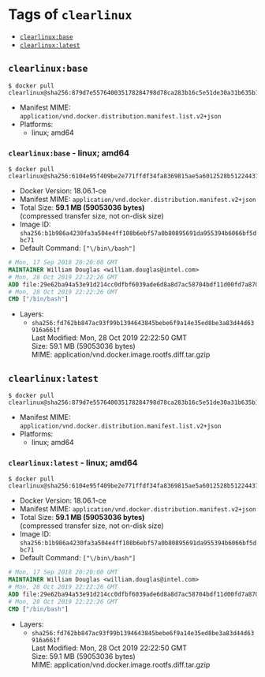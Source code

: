 <!-- THIS FILE IS GENERATED VIA './update-remote.sh' -->

# Tags of `clearlinux`

-	[`clearlinux:base`](#clearlinuxbase)
-	[`clearlinux:latest`](#clearlinuxlatest)

## `clearlinux:base`

```console
$ docker pull clearlinux@sha256:879d7e557640035178284798d78ca283b16c5e51de30a31b635b13626087f80f
```

-	Manifest MIME: `application/vnd.docker.distribution.manifest.list.v2+json`
-	Platforms:
	-	linux; amd64

### `clearlinux:base` - linux; amd64

```console
$ docker pull clearlinux@sha256:6104e95f409be2e771ffdf34fa8369815ae5a6012528b51224437dece53384e8
```

-	Docker Version: 18.06.1-ce
-	Manifest MIME: `application/vnd.docker.distribution.manifest.v2+json`
-	Total Size: **59.1 MB (59053036 bytes)**  
	(compressed transfer size, not on-disk size)
-	Image ID: `sha256:b1b986a4230fa3a504e4ff108b6ebf57a0b80895691da955394b6066bf5dbc71`
-	Default Command: `["\/bin\/bash"]`

```dockerfile
# Mon, 17 Sep 2018 20:20:00 GMT
MAINTAINER William Douglas <william.douglas@intel.com>
# Mon, 28 Oct 2019 22:22:26 GMT
ADD file:29e62ba94a53e91d214cc0dfbf6039ade6d8a8d7ac58704bdf11d00fd7a8700c in / 
# Mon, 28 Oct 2019 22:22:26 GMT
CMD ["/bin/bash"]
```

-	Layers:
	-	`sha256:fd762bb847ac93f99b1394643845bebe6f9a14e35ed8be3a83d44d63916a661f`  
		Last Modified: Mon, 28 Oct 2019 22:22:50 GMT  
		Size: 59.1 MB (59053036 bytes)  
		MIME: application/vnd.docker.image.rootfs.diff.tar.gzip

## `clearlinux:latest`

```console
$ docker pull clearlinux@sha256:879d7e557640035178284798d78ca283b16c5e51de30a31b635b13626087f80f
```

-	Manifest MIME: `application/vnd.docker.distribution.manifest.list.v2+json`
-	Platforms:
	-	linux; amd64

### `clearlinux:latest` - linux; amd64

```console
$ docker pull clearlinux@sha256:6104e95f409be2e771ffdf34fa8369815ae5a6012528b51224437dece53384e8
```

-	Docker Version: 18.06.1-ce
-	Manifest MIME: `application/vnd.docker.distribution.manifest.v2+json`
-	Total Size: **59.1 MB (59053036 bytes)**  
	(compressed transfer size, not on-disk size)
-	Image ID: `sha256:b1b986a4230fa3a504e4ff108b6ebf57a0b80895691da955394b6066bf5dbc71`
-	Default Command: `["\/bin\/bash"]`

```dockerfile
# Mon, 17 Sep 2018 20:20:00 GMT
MAINTAINER William Douglas <william.douglas@intel.com>
# Mon, 28 Oct 2019 22:22:26 GMT
ADD file:29e62ba94a53e91d214cc0dfbf6039ade6d8a8d7ac58704bdf11d00fd7a8700c in / 
# Mon, 28 Oct 2019 22:22:26 GMT
CMD ["/bin/bash"]
```

-	Layers:
	-	`sha256:fd762bb847ac93f99b1394643845bebe6f9a14e35ed8be3a83d44d63916a661f`  
		Last Modified: Mon, 28 Oct 2019 22:22:50 GMT  
		Size: 59.1 MB (59053036 bytes)  
		MIME: application/vnd.docker.image.rootfs.diff.tar.gzip
